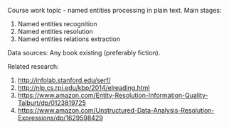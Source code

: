 Course work topic - named entities processing in plain text.
Main stages:
1. Named entities recognition
2. Named entities resolution
3. Named entities relations extraction

Data sources:
Any book existing (preferably fiction).

Related research:
1. http://infolab.stanford.edu/serf/
2. http://nlp.cs.rpi.edu/kbp/2014/elreading.html
3. https://www.amazon.com/Entity-Resolution-Information-Quality-Talburt/dp/0123819725
4. https://www.amazon.com/Unstructured-Data-Analysis-Resolution-Expressions/dp/1629598429
